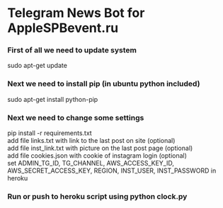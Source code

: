 # Telegram News Bot for AppleSPBevent.ru
### <p>First of all we need to update system<br>
sudo apt-get update<br>
### Next we need to install pip (in ubuntu python included)<br>
sudo apt-get install python-pip<br>
### Next we need to change some settings<br>
pip install -r requirements.txt<br>
add file links.txt with link to the last post on site (optional)<br>
add file inst_link.txt with picture on the last post page (optional)<br>
add file cookies.json with cookie of instagram login (optional)<br>
set ADMIN_TG_ID, TG_CHANNEL, AWS_ACCESS_KEY_ID, AWS_SECRET_ACCESS_KEY, REGION, INST_USER, INST_PASSWORD in heroku<br>
### Run or push to heroku script using python clock.py
